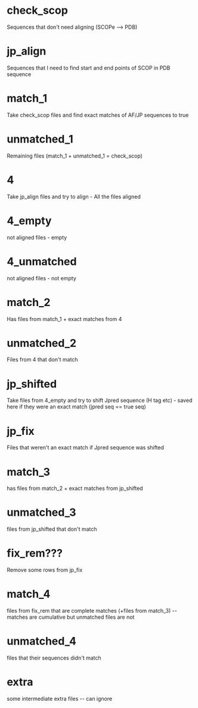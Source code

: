 # check_scop

Sequences that don't need aligning (SCOPe --> PDB)

# jp_align

Sequences that I need to find start and end points of SCOP in PDB sequence


# match_1
Take check_scop files and find exact matches of AF/JP sequences to true

# unmatched_1
Remaining files (match_1 + unmatched_1 = check_scop)


# 4
Take jp_align files and try to align - All the files aligned

# 4_empty

not aligned files - empty

# 4_unmatched

not aligned files - not empty


# match_2

Has files from match_1 + exact matches from 4

# unmatched_2

Files from 4 that don't match



# jp_shifted

Take files from 4_empty and try to shift Jpred sequence (H tag etc) - saved here if they were an exact match (jpred seq == true seq)

# jp_fix
Files that weren't an exact match if Jpred sequence was shifted

# match_3

has files from match_2 + exact matches from jp_shifted

# unmatched_3

files from jp_shifted that don't match


# fix_rem???

Remove some rows from jp_fix

# match_4

files from fix_rem that are complete matches (+files from match_3)
-- matches are cumulative but unmatched files are not

# unmatched_4

files that their sequences didn't match


# extra

some intermediate extra files -- can ignore



